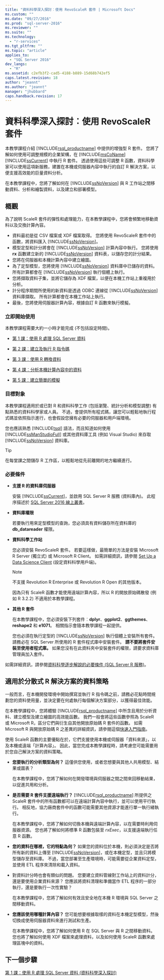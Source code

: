 ```yaml
---
title: "資料科學深入探討︰使用 RevoScaleR 套件 | Microsoft Docs"
ms.custom: ""
ms.date: "09/27/2016"
ms.prod: "sql-server-2016"
ms.reviewer: ""
ms.suite: ""
ms.technology: 
  - "r-services"
ms.tgt_pltfrm: ""
ms.topic: "article"
applies_to: 
  - "SQL Server 2016"
dev_langs: 
  - "R"
ms.assetid: c2efb3f2-cad5-4188-b889-15d68b742ef5
caps.latest.revision: 18
author: "jeannt"
ms.author: "jeannt"
manager: "jhubbard"
caps.handback.revision: 17
---
```

# 資料科學深入探討︰使用 RevoScaleR 套件
本教學課程介紹 [!INCLUDE[rsql_productname](../../includes/rsql-productname-md.md)] 中提供的增強型 R 套件。 您將了解如何使用可調整規模的企業架構，在 [!INCLUDE[msCoName](../../includes/msconame-md.md)] [!INCLUDE[ssCurrent](../../includes/sscurrent-md.md)] 中執行 R 套件。   透過使用這些可調整 R 函數，資料科學家可以使用這項新服務，建置在本機或伺服器內容中執行的自訂 R 解決方案，以便支援高效能的巨量資料分析。  
  
在本教學課程中，您將了解如何在 [!INCLUDE[ssNoVersion](../../includes/ssnoversion-md.md)] 與 R 工作站之間移動資料、分析和繪製資料，以及建立和部署模型。  
    
## 概觀 
 
為了說明 ScaleR 套件的彈性和處理能力，在本教學課程中，您將會頻繁地移動資料以及交換計算內容。

+ 資料最初是從 CSV 檔案或 XDF 檔案取得。 您將使用 RevoScaleR 套件中的函數，將資料匯入 [!INCLUDE[ssNoVersion](../../includes/ssnoversion-md.md)]。    
+ 模型定型和計分將會在 [!INCLUDE[ssNoVersion](../../includes/ssnoversion-md.md)] 計算內容中執行。 
    您將使用 **rx** 函數建立新的 [!INCLUDE[ssNoVersion](../../includes/ssnoversion-md.md)] 資料表，以儲存您的計分結果。    
+ 您將在伺服器和本機計算內容中建立繪圖。  
+ 為了定型模型，您將使用 [!INCLUDE[ssNoVersion](../../includes/ssnoversion-md.md)] 資料庫中已儲存的資料。 所有計算都會在 [!INCLUDE[ssNoVersion](../../includes/ssnoversion-md.md)] 執行個體上執行。    
+ 您將擷取資料子集，並將它儲存為 XDF 檔案，以便在本機工作站上重複用於分析。    
+ 計分程序期間所使用的新資料是透過 ODBC 連線從 [!INCLUDE[ssNoVersion](../../includes/ssnoversion-md.md)] 資料庫擷取。 所有計算都會在本機工作站上執行。 
+ 最後，您將使用伺服器計算內容，根據自訂 R 函數來執行模擬。

### 立即開始使用  

本教學課程需要大約一小時才能完成 (不包括設定時間)。  

-   [第 1 課：使用 R 處理 SQL Server 資料](../../advanced-analytics/r-services/lesson-1-work-with-sql-server-data-using-r-data-science-deep-dive.md)  
  
-   [第 2 課︰建立及執行 R 指令碼](../../advanced-analytics/r-services/lesson-2-create-and-run-r-scripts-data-science-deep-dive.md)  
  
-   [第 3 課︰使用 R 轉換資料](../../advanced-analytics/r-services/lesson-3-transform-data-using-r-data-science-deep-dive.md)  
  
-   [第 4 課︰分析本機計算內容中的資料](../../advanced-analytics/r-services/lesson-4-analyze-data-in-local-compute-context-data-science-deep-dive.md)  
  
-   [第 5 課︰建立簡單的模擬](../../advanced-analytics/r-services/lesson-5-create-a-simple-simulation-data-science-deep-dive.md)  

      
### 目標對象  
  
本教學課程適用於或已對 R 和資料科學工作 (包括瀏覽、統計分析和模型調整) 有點熟悉的資料科學家或人員。  不過，會提供所有程式碼，讓您可以輕鬆地執行程式碼並依照指示進行，也會假設您擁有必要的伺服器和用戶端環境。  
  
您也應該熟悉 [!INCLUDE[tsql](../../includes/tsql-md.md)] 語法，而且知道如何使用 [!INCLUDE[ssManStudioFull](../../includes/ssmanstudiofull-md.md)] 或其他資料庫工具 (例如 Visual Studio) 來存取 [!INCLUDE[ssNoVersion](../../includes/ssnoversion-md.md)] 資料庫。  
  
> [!TIP]  
> 在每堂課之間儲存 R 工作區，以輕鬆地從先前離開的地方繼續進行。  
  
### 必要條件  
  
-   **支援 R 的資料庫伺服器**  
  
    安裝 [!INCLUDE[ssCurrent](../../includes/sscurrent-md.md)]，並啟用 SQL Server R 服務 (資料庫內)。 此程序描述於 [SQL Server 2016 線上叢書](http://msdn.microsoft.com/library/mt696069(SQL.130).aspx)。  
  
-   **資料庫權限**  
  
    若要執行用來定型模型的查詢，您必須具有資料儲存所在資料庫的 **db_datareader** 權限。  
  
  
-   **資料科學工作站**  
  
    您必須安裝 RevoScaleR 套件。 若要這樣做，最簡單的方法是安裝 Microsoft R Server (獨立式) 或 Microsoft R Client。 如需詳細資訊，請參閱 [Set Up a Data Science Client](http://msdn.microsoft.co/library/mt696067(SQL.130).aspx) (設定資料科學用戶端)。
      
    > [!NOTE] 
    > 不支援 Revolution R Enterprise 或 Revolution R Open 的其他版本。 
    > 
    > 因為只有 ScaleR 函數才能使用遠端計算內容，所以 R 的開放原始碼散發 (例如 R 3.2.2) 不適用於本教學課程。 
  
-   **其他 R 套件**  
  
    在本教學課程中，您必須安裝下列套件︰**dplyr**、**ggplot2**、**ggthemes**、**reshape2** 和 **e1071**。 相關指示會隨本教學課程一起提供。  
  
    您也必須在執行定型的 [!INCLUDE[ssNoVersion](../../includes/ssnoversion-md.md)] 執行個體上安裝所有套件。 請務必在 SQL Server 所使用的 R 套件程式庫中安裝套件。 **請不要將套件安裝至使用者程式庫。** 如果您沒有在此資料夾中安裝套件的權限，請要求資料庫管理員加入套件。   
  
如需詳細資訊，請參閱[資料科學逐步解說的必要條件 &#40;SQL Server R 服務&#41;](../../advanced-analytics/r-services/prerequisites-for-data-science-walkthroughs-sql-server-r-services.md)。  
  
## 適用於分散式 R 解決方案的資料策略
    
一般而言，在本機開發環境中開始撰寫並執行 R 指令碼之前，請務必花點時間規劃您的資料使用量，並決定要在何處執行每個解決方案部分，以獲得最佳效能。  

在本教學課程中，您將體驗 [!INCLUDE[rsql_productname](../../includes/rsql-productname-md.md)] 中所含且用於分析資料、建立模型及建立繪圖的高效能函數。 我們一般會將這些函數參照為 ScaleR 或 Microsoft R，區分它們與衍生自其他開放原始碼 R 套件的函數。 如需 Microsoft R 與開放原始碼 R 之差異的詳細資訊，請參閱這個[快速入門指南](https://msdn.microsoft.com/microsoft-r/microsoft-r-getting-started#microsoft-r-products)。 

使用 ScaleR 函數的主要優點在於，它們支援使用本機或伺服器「資料來源」，以及本機或遠端「計算內容」。  因此，當您完成本教學課程時，請考慮您可能需要用於您自己解決方案的資料策略。
  
-   **您要執行的分析類型為何？** 這僅供您使用，或者您想要與其他人共用模型、結果或圖表？
 
    在本教學課程中，您將了解如何在開發環境與伺服器之間之間來回移動結果，以促進共用和分析。 
  
-   **是否需要 R 套件支援遠端執行？** [!INCLUDE[rsql_productname](../../includes/rsql-productname-md.md)] 所提供之 ScaleR 套件中的所有函數都可以在遠端計算內容中執行，並可以使用平行執行。 相反地，協力廠商套件中的函數可能需要其他資源才能進行單一執行緒執行。 
    
    在本教學課程中，您將了解如何切換本機與遠端計算內容，以在需要時利用伺服器資源。 您也將了解如何將標準 R 函數包裝至 *rxExec*，以支援遠端執行任意 R 函數。
    
  
-   **您的資料在哪裡，它的特點為何？**  如果您的資料位於本機，則必須決定是否將所有新的資料上傳至 [!INCLUDE[ssNoVersion](../../includes/ssnoversion-md.md)]，或在本機定型，並且只將模型儲存至資料庫。 不過，當您部署至生產環境時，可能需要從企業資料定型，並使用 ETL 程序來清除和載入資料。  
  
-   對資料計分時也會有類似的問題。 您要建立資料管線對工作站上的資料計分，還是要使用企業資料來源？ 您應該將資料清理和準備當作 ETL 程序的一部分執行，還是要執行一次性實驗？  

    在本教學課程中，您將了解如何有效且安全地在本機 R 環境與 SQL Server 之間移動資料。 
  
-   **您應該使用哪種計算內容？** 您可能想要根據取樣的資料在本機定型模型，然後切換成使用伺服器資料來進行測試和生產。

    在本教學課程中，您將了解如何使用 R 在 SQL Server 與 R 之間移動資料。您也將了解如何使用 XDF 檔案來處理資料，以及如何使用 ScaleR 函數來處理區塊中的資料。  
  
 
  
## 下一個步驟  
[第 1 課：使用 R 處理 SQL Server 資料 &#40;資料科學深入探討&#41;](../../advanced-analytics/r-services/lesson-1-work-with-sql-server-data-using-r-data-science-deep-dive.md)  
  
  
  
